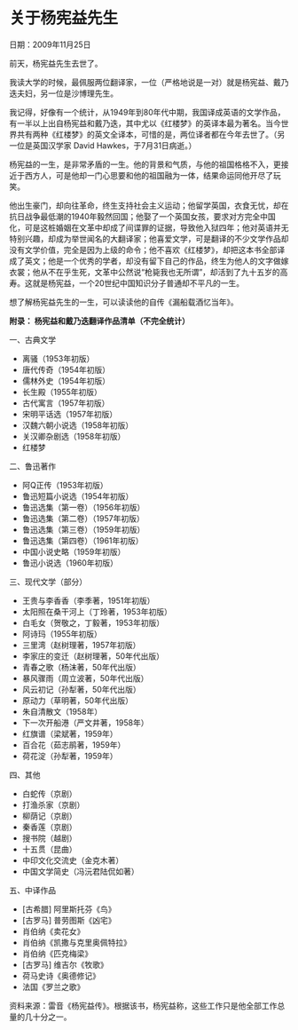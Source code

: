 # 关于杨宪益先生

日期：2009年11月25日

前天，杨宪益先生去世了。

我读大学的时候，最佩服两位翻译家，一位（严格地说是一对）就是杨宪益、戴乃迭夫妇，另一位是沙博理先生。

我记得，好像有一个统计，从1949年到80年代中期，我国译成英语的文学作品，有一半以上出自杨宪益和戴乃迭，其中尤以《红楼梦》的英译本最为著名。当今世界共有两种《红楼梦》的英文全译本，可惜的是，两位译者都在今年去世了。（另一位是英国汉学家 David Hawkes，于7月31日病逝。）

杨宪益的一生，是非常矛盾的一生。他的背景和气质，与他的祖国格格不入，更接近于西方人，可是他却一门心思要和他的祖国融为一体，结果命运同他开尽了玩笑。

他出生豪门，却向往革命，终生支持社会主义运动；他留学英国，衣食无忧，却在抗日战争最低潮的1940年毅然回国；他娶了一个英国女孩，要求对方完全中国化，可是这桩婚姻在文革中却成了间谍罪的证据，导致他入狱四年；他对英语并无特别兴趣，却成为举世闻名的大翻译家；他喜爱文学，可是翻译的不少文学作品却没有文学价值，完全是因为上级的命令；他不喜欢《红楼梦》，却把这本书全部译成了英文；他是一个优秀的学者，却没有留下自己的作品，终生为他人的文字做嫁衣裳；他从不在乎生死，文革中公然说“枪毙我也无所谓”，却活到了九十五岁的高寿。这就是杨宪益，一个20世纪中国知识分子普通却不平凡的一生。

想了解杨宪益先生的一生，可以读读他的自传《漏船载酒忆当年》。

**附录： 杨宪益和戴乃迭翻译作品清单（不完全统计）**

一、古典文学

- 离骚（1953年初版）
- 唐代传奇（1954年初版）
- 儒林外史（1954年初版）
- 长生殿（1955年初版）
- 古代寓言（1957年初版）
- 宋明平话选（1957年初版）
- 汉魏六朝小说选（1958年初版）
- 关汉卿杂剧选（1958年初版）
- 红楼梦

二、鲁迅著作

- 阿Q正传（1953年初版）
- 鲁迅短篇小说选（1954年初版）
- 鲁迅选集（第一卷）（1956年初版）
- 鲁迅选集（第二卷）（1957年初版）
- 鲁迅选集（第三卷）（1959年初版）
- 鲁迅选集（第四卷）（1961年初版）
- 中国小说史略（1959年初版）
- 鲁迅小说选（1960年初版）

三、现代文学（部分）

- 王贵与李香香（李季著，1951年初版）
- 太阳照在桑干河上（丁玲著，1953年初版）
- 白毛女（贺敬之，丁毅著，1953年初版）
- 阿诗玛（1955年初版）
- 三里湾（赵树理著，1957年初版）
- 李家庄的变迁（赵树理著，50年代出版）
- 青春之歌（杨沫著，50年代出版）
- 暴风骤雨（周立波著，50年代出版）
- 风云初记（孙犁著，50年代出版）
- 原动力（草明著，50年代出版）
- 朱自清散文（1958年）
- 下一次开船港（严文井著，1958年）
- 红旗谱（梁斌著，1959年）
- 百合花（茹志鹃著，1959年）
- 荷花淀（孙犁著，1959年）

四、其他

- 白蛇传（京剧）
- 打渔杀家（京剧）
- 柳荫记（京剧）
- 秦香莲（京剧）
- 搜书院（越剧）
- 十五贯（昆曲）
- 中印文化交流史（金克木著）
- 中国文学简史（冯沅君陆侃如著）

五、中译作品

- [古希腊] 阿里斯托芬《鸟》
- [古罗马] 普劳图斯《凶宅》
- 肖伯纳《卖花女》
- 肖伯纳《凯撒与克里奥佩特拉》
- 肖伯纳《匹克梅梁》
- [古罗马] 维吉尔《牧歌》
- 荷马史诗《奥德修记》
- 法国《罗兰之歌》

资料来源：雷音《杨宪益传》。根据该书，杨宪益称，这些工作只是他全部工作总量的几十分之一。


